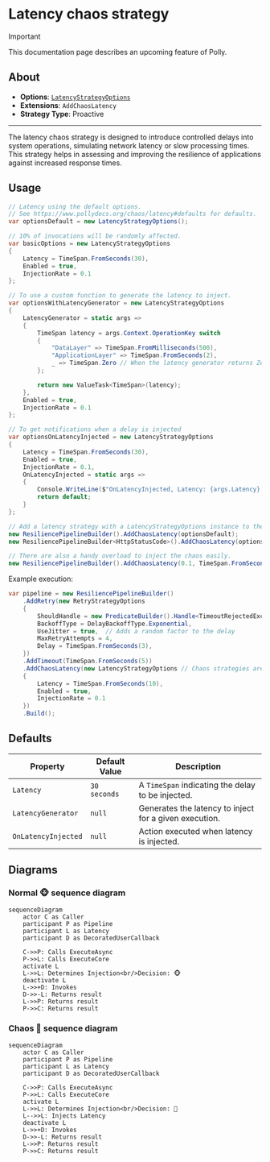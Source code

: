 # Latency chaos strategy

> [!IMPORTANT]
> This documentation page describes an upcoming feature of Polly.

## About

- **Options**: [`LatencyStrategyOptions`](xref:Polly.Simmy.Latency.LatencyStrategyOptions)
- **Extensions**: `AddChaosLatency`
- **Strategy Type**: Proactive

---

The latency chaos strategy is designed to introduce controlled delays into system operations, simulating network latency or slow processing times. This strategy helps in assessing and improving the resilience of applications against increased response times.

## Usage

<!-- snippet: chaos-latency-usage -->
```cs
// Latency using the default options.
// See https://www.pollydocs.org/chaos/latency#defaults for defaults.
var optionsDefault = new LatencyStrategyOptions();

// 10% of invocations will be randomly affected.
var basicOptions = new LatencyStrategyOptions
{
    Latency = TimeSpan.FromSeconds(30),
    Enabled = true,
    InjectionRate = 0.1
};

// To use a custom function to generate the latency to inject.
var optionsWithLatencyGenerator = new LatencyStrategyOptions
{
    LatencyGenerator = static args =>
    {
        TimeSpan latency = args.Context.OperationKey switch
        {
            "DataLayer" => TimeSpan.FromMilliseconds(500),
            "ApplicationLayer" => TimeSpan.FromSeconds(2),
            _ => TimeSpan.Zero // When the latency generator returns Zero the strategy won't inject any delay and it will just invoke the user's callback
        };

        return new ValueTask<TimeSpan>(latency);
    },
    Enabled = true,
    InjectionRate = 0.1
};

// To get notifications when a delay is injected
var optionsOnLatencyInjected = new LatencyStrategyOptions
{
    Latency = TimeSpan.FromSeconds(30),
    Enabled = true,
    InjectionRate = 0.1,
    OnLatencyInjected = static args =>
    {
        Console.WriteLine($"OnLatencyInjected, Latency: {args.Latency}, Operation: {args.Context.OperationKey}.");
        return default;
    }
};

// Add a latency strategy with a LatencyStrategyOptions instance to the pipeline
new ResiliencePipelineBuilder().AddChaosLatency(optionsDefault);
new ResiliencePipelineBuilder<HttpStatusCode>().AddChaosLatency(optionsWithLatencyGenerator);

// There are also a handy overload to inject the chaos easily.
new ResiliencePipelineBuilder().AddChaosLatency(0.1, TimeSpan.FromSeconds(30));
```
<!-- endSnippet -->

Example execution:

<!-- snippet: chaos-latency-execution -->
```cs
var pipeline = new ResiliencePipelineBuilder()
    .AddRetry(new RetryStrategyOptions
    {
        ShouldHandle = new PredicateBuilder().Handle<TimeoutRejectedException>(),
        BackoffType = DelayBackoffType.Exponential,
        UseJitter = true,  // Adds a random factor to the delay
        MaxRetryAttempts = 4,
        Delay = TimeSpan.FromSeconds(3),
    })
    .AddTimeout(TimeSpan.FromSeconds(5))
    .AddChaosLatency(new LatencyStrategyOptions // Chaos strategies are usually placed as the last ones in the pipeline
    {
        Latency = TimeSpan.FromSeconds(10),
        Enabled = true,
        InjectionRate = 0.1
    })
    .Build();
```
<!-- endSnippet -->

## Defaults

| Property            | Default Value | Description                                            |
|---------------------|---------------|--------------------------------------------------------|
| `Latency`           | `30 seconds`  | A `TimeSpan` indicating the delay to be injected.      |
| `LatencyGenerator`  | `null`        | Generates the latency to inject for a given execution. |
| `OnLatencyInjected` | `null`        | Action executed when latency is injected.              |

## Diagrams

### Normal 🐵 sequence diagram

```mermaid
sequenceDiagram
    actor C as Caller
    participant P as Pipeline
    participant L as Latency
    participant D as DecoratedUserCallback

    C->>P: Calls ExecuteAsync
    P->>L: Calls ExecuteCore
    activate L
    L->>L: Determines Injection<br/>Decision: 🐵
    deactivate L
    L->>+D: Invokes
    D->>-L: Returns result
    L->>P: Returns result
    P->>C: Returns result
```

### Chaos 🙈 sequence diagram

```mermaid
sequenceDiagram
    actor C as Caller
    participant P as Pipeline
    participant L as Latency
    participant D as DecoratedUserCallback

    C->>P: Calls ExecuteAsync
    P->>L: Calls ExecuteCore
    activate L
    L->>L: Determines Injection<br/>Decision: 🙈
    L-->>L: Injects Latency
    deactivate L
    L->>+D: Invokes
    D->>-L: Returns result
    L->>P: Returns result
    P->>C: Returns result
```
